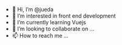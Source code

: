 - 👋 Hi, I’m @jueda
- 👀 I’m interested in front end development
- 🌱 I’m currently learning Vuejs
- 💞️ I’m looking to collaborate on ...
- 📫 How to reach me ...

<!---
juedash/juedash is a ✨ special ✨ repository because its `README.md` (this file) appears on your GitHub profile.
You can click the Preview link to take a look at your changes.
--->
